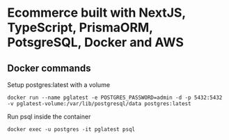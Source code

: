 # Ecommerce built with NextJS, TypeScript, PrismaORM, PotsgreSQL, Docker and AWS

## Docker commands

Setup postgres:latest with a volume

`docker run --name pglatest -e POSTGRES_PASSWORD=admin -d -p 5432:5432 -v pglatest-volume:/var/lib/postgresql/data postgres:latest`

Run psql inside the container

`docker exec -u postgres -it pglatest psql`
